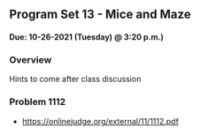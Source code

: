 ## Program Set 13 - Mice and Maze
#### Due: 10-26-2021 (Tuesday) @ 3:20 p.m.)

### Overview

Hints to come after class discussion

### Problem 1112

- https://onlinejudge.org/external/11/1112.pdf